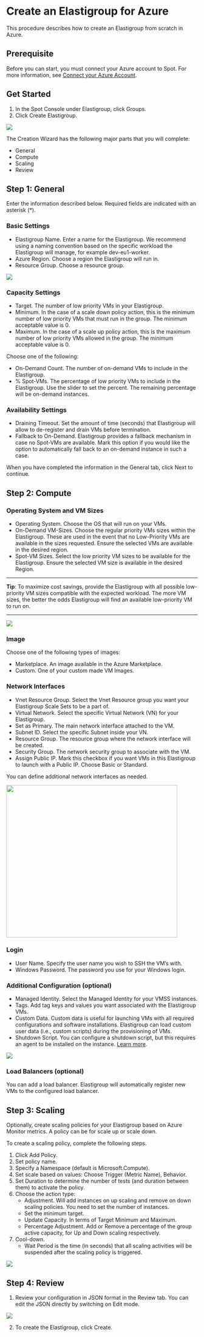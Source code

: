 # Create an Elastigroup for Azure

This procedure describes how to create an Elastigroup from scratch in Azure.

## Prerequisite
Before you can start, you must connect your Azure account to Spot. For more information, see [Connect your Azure Account](connect-your-cloud-provider/azure-account.md).

## Get Started

1. In the Spot Console under Elastigroup, click Groups.
2. Click Create Elastigroup.

<img src="/elastigroup/_media/gettingstarted-eg-azure-01.png" />

The Creation Wizard has the following major parts that you will complete:
* General
* Compute
* Scaling
* Review

## Step 1: General
Enter the information described below. Required fields are indicated with an asterisk (*).

### Basic Settings
* Elastigroup Name. Enter a name for the Elastigroup. We recommend using a naming convention based on the specific workload the Elastigroup will manage, for example dev-eu1-worker.
* Azure Region. Choose a region the Elastigroup will run in.
* Resource Group. Choose a resource group.

<img src="/elastigroup/_media/gettingstarted-eg-azure-02.png" />

### Capacity Settings
* Target. The number of low priority VMs in your Elastigroup.
* Minimum. In the case of a scale down policy action, this is the minimum number of low priority VMs that must run in the group. The minimum acceptable value is 0.
* Maximum. In the case of a scale up policy action, this is the maximum number of low priority VMs allowed in the group. The minimum acceptable value is 0.

Choose one of the following:
* On-Demand Count. The number of on-demand VMs to include in the Elastigroup.
* % Spot-VMs. The percentage of low priority VMs to include in the Elastigroup. Use the slider to set the percent. The remaining percentage will be on-demand instances.

### Availability Settings
* Draining Timeout. Set the amount of time (seconds) that Elastigroup will allow to de-register and drain VMs before termination.
* Fallback to On-Demand. Elastigroup provides a fallback mechanism in case no Spot-VMs are available. Mark this option if you would like the option to automatically fall back to an on-demand instance in such a case.

When you have completed the information in the General tab, click Next to continue.

## Step 2: Compute
### Operating System and VM Sizes
* Operating System. Choose the OS that will run on your VMs.
* On-Demand VM-Sizes. Choose the regular priority VMs sizes within the Elastigroup. These are used in the event that no Low-Priority VMs are available in the sizes requested. Ensure the selected VMs are available in the desired region.
* Spot-VM Sizes. Select the low priority VM sizes to be available for the Elastigroup. Ensure the selected VM size is available in the desired Region.

---
**Tip**: To maximize cost savings, provide the Elastigroup with all possible low-priority VM sizes compatible with the expected workload. The more VM sizes, the better the odds Elastigroup will find an available low-priority VM to run on.

---

<img src="/elastigroup/_media/gettingstarted-eg-azure-03.png" />

### Image

Choose one of the following types of images:
* Marketplace. An image available in the Azure Marketplace.
* Custom. One of your custom made VM Images.

### Network Interfaces
* Vnet Resource Group. Select the Vnet Resource group you want your Elastigroup Scale Sets to be a part of.
* Virtual Network. Select the specific Virtual Network (VN) for your Elastigroup.
* Set as Primary. The main network interface attached to the VM.
* Subnet ID. Select the specific Subnet inside your VN.
* Resource Group. The resource  group where the network interface will be created.
* Security Group. The network security group to associate with the VM.
* Assign Public IP. Mark this checkbox if you want VMs in this Elastigroup to launch with a Public IP. Choose Basic or Standard.

You can define additional network interfaces as needed.

<img src="/elastigroup/_media/gettingstarted-eg-azure-04.png" width="450" height="400" />

### Login
* User Name. Specify the user name you wish to SSH the VM’s with.
* Windows Password. The password you use for your Windows login.

### Additional Configuration (optional)
* Managed Identity. Select the Managed Identity for your VMSS instances.
* Tags. Add tag keys and values you want associated with the Elastigroup VMs.
* Custom Data. Custom data is useful for launching VMs with all required configurations and software installations. Elastigroup can load custom user data (i.e., custom scripts) during the provisioning of VMs.
* Shutdown Script. You can configure a shutdown script, but this requires an agent to be installed on the instance.  [Learn more](elastigroup/features/azure/shutdown-script-in-elastigroup-for-azure.md).

<img src="/elastigroup/_media/gettingstarted-eg-azure-05.png" />

### Load Balancers (optional)
You can add a load balancer. Elastigroup will automatically register new VMs to the configured load balancer.

## Step 3: Scaling
Optionally, create scaling policies for your Elastigroup based on Azure Monitor metrics. A policy can be for scale up or scale down.

To create a scaling policy, complete the following steps.

1. Click Add Policy.
2. Set policy name.
3. Specify a Namespace (default is Microsoft.Compute).
4. Set scale based on values: Choose Trigger (Metric Name), Behavior.
5. Set Duration to determine the number of tests (and duration between them) to activate the policy.
6. Choose the action type:
   * Adjustment.  Will add instances on up scaling and remove on down scaling policies. You need to set the number of instances.
   * Set the minimum target.
   * Update Capacity. In terms of Target Minimum and Maximum.
   * Percentage Adjustment. Add or Remove a percentage of the group active capacity, for Up and Down scaling respectively.
7. Cool-down.
   * Wait Period is the time (in seconds) that all scaling activities will be suspended after the scaling policy is triggered.

<img src="/elastigroup/_media/gettingstarted-eg-azure-06.png" />

## Step 4: Review

1. Review your configuration in JSON format in the Review tab.  You can edit the JSON directly by switching on Edit mode.

<img src="/elastigroup/_media/gettingstarted-eg-azure-07.png" />

2. To create the Elastigroup, click Create.
